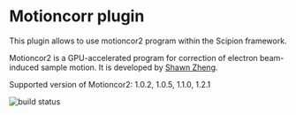 # Motioncorr plugin

This plugin allows to use motioncor2 program within the Scipion framework.

Motioncor2 is a GPU-accelerated program for correction of electron beam-induced sample motion. It is developed by [Shawn Zheng](http://msg.ucsf.edu/em/software/motioncor2.html).


Supported version  of Motioncor2: 1.0.2, 1.0.5, 1.1.0, 1.2.1

![build status](http://heisenberg.cnb.csic.es:9980/badges/motioncorr_devel.svg "Build status")
